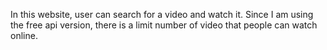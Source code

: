 In this website, user can search for a video and watch it. Since I am using the free api version, there is a limit number of video that people can watch online.